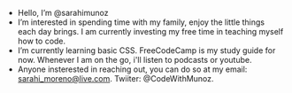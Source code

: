 - Hello, I’m @sarahimunoz
- I’m interested in spending time with my family, enjoy the little things each day brings. I am currently investing my free time in teaching myself how to code. 
- I’m currently learning basic CSS. FreeCodeCamp is my study guide for now. Whenever I am on the go, i'll listen to podcasts or youtube.
- Anyone insterested in reaching out, you can do so at my email: sarahi_moreno@live.com. Twiiter: @CodeWithMunoz. 

<!---
sarahimunoz/sarahimunoz is a ✨ special ✨ repository because its `intro.md` (this file) appears on your GitHub profile.
You can click the Preview link to take a look at your changes.
--->
